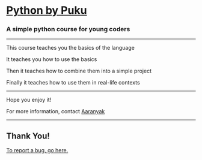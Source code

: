 # [Python by Puku](https://lab.github.com/aaranyak/Python-by-Puku/)

### A simple python course for young coders

---
This course teaches you the basics of the language

It teaches you how to use the basics

Then it teaches how to combine them into a simple project

Finally it teaches how to use them in real-life contexts

---

Hope you enjoy it!

For more information, contact [Aaranyak](https://mail.google.com/mail/u/0/?view=cm&fs=1&tf=1&to=aaranyak.ghosh@gmail.com&su=Python+by+Puku)

---

## Thank You!

[To report a bug, go here.](https://mail.google.com/mail/u/0/?view=cm&fs=1&tf=1&to=aaranyak.ghosh@gmail.com&su=Bug+Report+For+PythonbyPuku)
